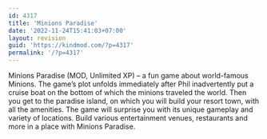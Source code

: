 ```yaml
---
id: 4317
title: 'Minions Paradise'
date: '2022-11-24T15:41:03+07:00'
layout: revision
guid: 'https://kindmod.com/?p=4317'
permalink: '/?p=4317'
---
```


Minions Paradise (MOD, Unlimited XP) – a fun game about world-famous Minions. The game’s plot unfolds immediately after Phil inadvertently put a cruise boat on the bottom of which the minions traveled the world. Then you get to the paradise island, on which you will build your resort town, with all the amenities. The game will surprise you with its unique gameplay and variety of locations. Build various entertainment venues, restaurants and more in a place with Minions Paradise.